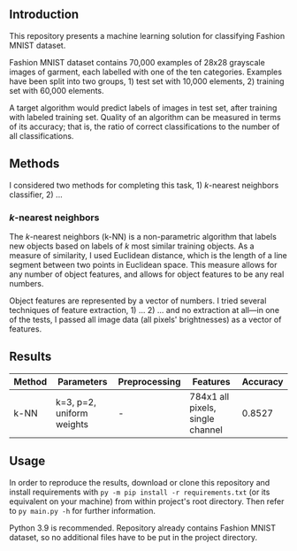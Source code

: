 ## Introduction
This repository presents a machine learning solution for classifying Fashion MNIST dataset.

Fashion MNIST dataset contains 70,000 examples of 28x28 grayscale images of garment, each labelled with one of the ten
categories. Examples have been split into two groups, 1) test set with 10,000 elements, 2) training set with 60,000
elements.

A target algorithm would predict labels of images in test set, after training with labeled training set. Quality of an
algorithm can be measured in terms of its accuracy; that is, the ratio of correct
classifications to the number of all classifications.

## Methods
I considered two methods for completing this task, 1) *k*-nearest neighbors classifier, 2) ...

### *k*-nearest neighbors
The *k*-nearest neighbors (k-NN) is a non-parametric algorithm that labels new objects based on labels of *k* most
similar training objects. As a measure of similarity, I used Euclidean distance, which is the length of a line segment
between two points in Euclidean space. This measure allows for any number of object features, and allows for object
features to be any real numbers.

Object features are represented by a vector of numbers. I tried several techniques of feature extraction, 1) ... 2) ...
and no extraction at all—in one of the tests, I passed all image data (all pixels' brightnesses) as a vector of
features.


## Results
| Method		| Parameters					| Preprocessing			| Features							| Accuracy		|
| ----			| ----							| ----					| ----								| ----			|
| k-NN			| k=3, p=2, uniform weights		| -						| 784x1 all pixels, single channel	| 0.8527		|

## Usage
In order to reproduce the results, download or clone this repository and install requirements with `py -m pip install
-r requirements.txt` (or its equivalent on your machine) from within project's root directory. Then refer to `py
main.py -h`
for further information.

Python 3.9 is recommended. Repository already contains Fashion MNIST dataset, so no additional files have to be put in
the project directory.